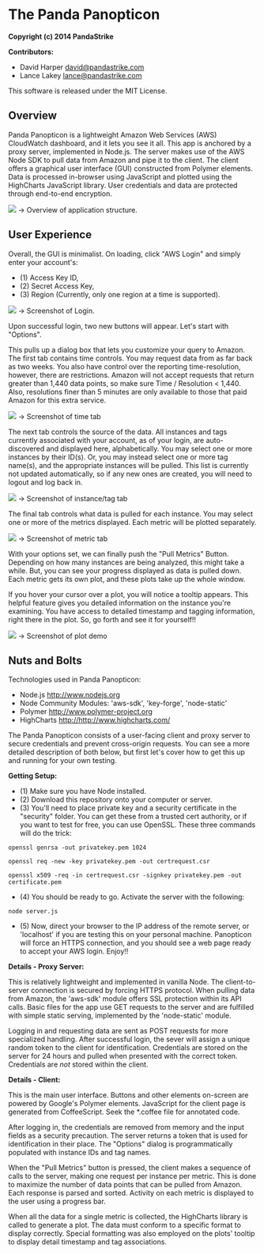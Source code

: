 The Panda Panopticon
=====================

__Copyright (c) 2014 PandaStrike__

__Contributors:__
- David Harper <david@pandastrike.com>
- Lance Lakey  <lance@pandastrike.com>

This software is released under the MIT License.

Overview
--------
Panda Panopticon is a lightweight Amazon Web Services (AWS) CloudWatch dashboard, and it lets you see it all.  This app is anchored by a proxy server, implemented in Node.js.  The server makes use of the AWS Node SDK to pull data from Amazon and pipe it to the client.  The client offers a graphical user interface (GUI) constructed from Polymer elements.  Data is processed in-browser using JavaScript and plotted using the HighCharts JavaScript library.  User credentials and data are protected through end-to-end encryption.


<img src="https://raw.github.com/pandastrike/panda-panopticon/master/ReadmeImages/Overview.png">
-> Overview of application structure.


User Experience
----------------
Overall, the GUI is minimalist.  On loading, click "AWS Login" and simply enter your account's:
- (1) Access Key ID,
- (2) Secret Access Key,
- (3) Region (Currently, only one region at a time is supported).

<img src="https://raw.github.com/pandastrike/panda-panopticon/master/ReadmeImages/Login.png">
-> Screenshot of Login.

Upon successful login, two new buttons will appear.  Let's start with "Options".

This pulls up a dialog box that lets you customize your query to Amazon.  The first tab contains time controls.  You may request data from as far back as two weeks.  You also have control over the reporting time-resolution, however, there are restrictions.  Amazon will not accept requests that return greater than 1,440 data points, so make sure Time / Resolution < 1,440.  Also, resolutions finer than 5 minutes are only available to those that paid Amazon for this extra service.

<img src="https://raw.github.com/pandastrike/panda-panopticon/master/ReadmeImages/Time.png">
-> Screenshot of time tab

The next tab controls the source of the data.  All instances and tags currently associated with your account, as of your login, are auto-discovered and displayed here, alphabetically.  You may select one or more instances by their ID(s).  Or, you may instead select one or more tag name(s), and the appropriate instances will be pulled.    This list is currently not updated automatically, so if any new ones are created, you will need to logout and log back in.

<img src="https://raw.github.com/pandastrike/panda-panopticon/master/ReadmeImages/Filter.png">
-> Screenshot of instance/tag tab

The final tab controls what data is pulled for each instance.  You may select one or more of the metrics displayed.  Each metric will be plotted separately.

<img src="https://raw.github.com/pandastrike/panda-panopticon/master/ReadmeImages/Metric.png">
-> Screenshot of metric tab



With your options set, we can finally push the "Pull Metrics" Button.  Depending on how many instances are being analyzed, this might take a while.  But, you can see your progress displayed as data is pulled down.  Each metric gets its own plot, and these plots take up the whole window.

If you hover your cursor over a plot, you will notice a tooltip appears.  This helpful feature gives you detailed information on the instance you're examining.  You have access to detailed timestamp and tagging information, right there in the plot.  So, go forth and see it for yourself!!

<img src="https://raw.github.com/pandastrike/panda-panopticon/master/ReadmeImages/Plot.png">
-> Screenshot of plot demo



Nuts and Bolts
---------------
Technologies used in Panda Panopticon:
- Node.js <http://www.nodejs.org>
- Node Community Modules: 'aws-sdk', 'key-forge', 'node-static'
- Polymer <http://www.polymer-project.org>
- HighCharts <http://http://www.highcharts.com/>

The Panda Panopticon consists of a user-facing client and proxy server to secure credentials and prevent cross-origin requests.  You can see a more detailed description of both below, but first let's cover how to get this up and running for your own testing.


__Getting Setup:__

- (1) Make sure you have Node installed.
- (2) Download this repository onto your computer or server.
- (3) You'll need to place private key and a security certificate in the "security" folder.  You can get these from a trusted cert authority, or if you want to test for free, you can use OpenSSL.  These three commands will do the trick:

`openssl genrsa -out privatekey.pem 1024`

`openssl req -new -key privatekey.pem -out certrequest.csr`

`openssl x509 -req -in certrequest.csr -signkey privatekey.pem -out certificate.pem`

- (4) You should be ready to go.  Activate the server with the following:

`node server.js`

- (5) Now, direct your browser to the IP address of the remote server, or 'localhost' if you are testing this on your personal machine.  Panopticon will force an HTTPS connection, and you should see a web page ready to accept your AWS login.  Enjoy!!




__Details - Proxy Server:__

This is relatively lightweight and implemented in vanilla Node.  The client-to-server connection is secured by forcing HTTPS protocol.  When pulling data from Amazon, the 'aws-sdk' module offers SSL protection within its API calls.  Basic files for the app use GET requests to the server and are fulfilled with simple static serving, implemented by the 'node-static' module.  

Logging in and requesting data are sent as POST requests for more specialized handling.  After successful login, the sever will assign a unique random token to the client for identification.  Credentials are stored on the server for 24 hours and pulled when presented with the correct token.  Credentials are *not* stored within the client.

__Details - Client:__

This is the main user interface.  Buttons and other elements on-screen are powered by Google's Polymer elements.  JavaScript for the client page is generated from CoffeeScript.  Seek the *.coffee file for annotated code.

After logging in, the credentials are removed from memory and the input fields as a security precaution.  The server returns a token that is used for identification in their place.  The "Options" dialog is programmatically populated with instance IDs and tag names.  

When the "Pull Metrics" button is pressed, the client makes a sequence of calls to the server, making one request per instance per metric.  This is done to maximize the number of data points that can be pulled from Amazon.  Each response is parsed and sorted.  Activity on each metric is displayed to the user using a progress bar.  

When all the data for a single metric is collected, the HighCharts library is called to generate a plot.  The data must conform to a specific format to display correctly.  Special formatting was also employed on the plots' tooltip to display detail timestamp and tag associations.
